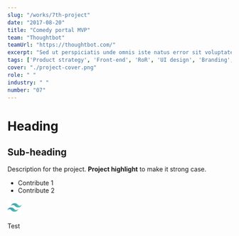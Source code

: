 ```yaml
---
slug: "/works/7th-project"
date: "2017-08-20"
title: "Comedy portal MVP"
team: "Thoughtbot"
teamUrl: "https://thoughtbot.com/"
excerpt: "Sed ut perspiciatis unde omnis iste natus error sit voluptatem accusantium doloremque laudantium, totam rem aperiam"
tags: ['Product strategy', 'Front-end', 'RoR', 'UI design', 'Branding', 'Illustration', 'User test']
cover: "./project-cover.png"
role: " "
industry: " "
number: "07"
---
```


# Heading

## Sub-heading

Description for the project.
**Project highlight** to make it strong case.

* Contribute 1
* Contribute 2

![Image test](./tailwind-icon.png)

<div class="bg-gray-300">Test</div>
